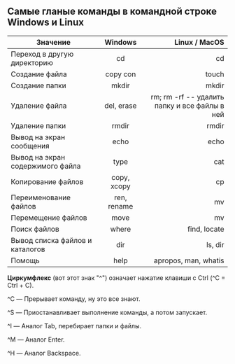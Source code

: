 ## Самые гланые команды в командной строке Windows и Linux

|  Значение      | Windows        | Linux / MacOS |
| ------------- |:-------------:| -----:|
| Переход в другую директорию     | cd | cd |
| Создание файла    | copy con     | touch|
| Создание папки | mkdir  |  mkdir |
| Удаление файла | del, erase | rm; rm -rf -- удалить папку и все файлы в ней |
| Удаление папки    | rmdir      |   rmdir |
| Вывод на экран сообщения | echo   |  echo |
| Вывод на экран содержимого файла | type  | cat|
| Копирование файлов     | copy, xcopy | cp |
| Переименование файлов   | ren, rename      |  mv |
| Перемещение файлов   | move  |  mv |
| Поиск файлов | where     |   find, locate |
| Вывод списка файлов и каталогов| dir |  ls, dir |
| Помощь |   help  |  apropos, man, whatis  |


**Циркумфлекс** (вот этот знак "^") означает нажатие клавиши с Ctrl (^C = Ctrl + C).

^C — Прерывает команду, ну это все знают.

^S — Приостанавливает выполнение команды, а потом запускает.

^I — Аналог Tab, перебирает папки и файлы.

^M — Аналог Enter.

^H — Аналог Backspace.
